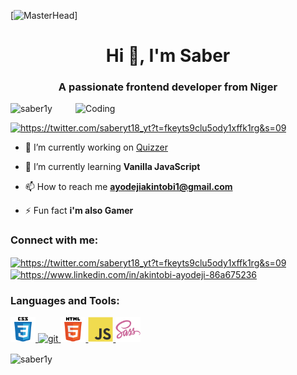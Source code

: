 [![MasterHead]([https://1.bp.blogspot.com/-7A4WynwLsM...](https://camo.githubusercontent.com/48ec00ed4c84e771db4a1db90b56352923a8d644452a32b434d68e97006c9337/68747470733a2f2f63686b736b696c6c732e636f6d2f77702d636f6e74656e742f75706c6f6164732f323032302f30342f504e432d416e696d617465642d42616e6e6572732e676966))]
<h1 align="center">Hi 👋, I'm Saber</h1>
<h3 align="center">A passionate frontend developer from Niger</h3>
<img align="right" alt="Coding" width="400px" src="https://encrypted-tbn0.gstatic.com/images?q=tbn:ANd9GcQy6NTOOn6PSaxNq69x-FXsIL7OooewPxUyyg&usqp=CAU"
 
<p align="left"> <img src="https://komarev.com/ghpvc/?username=saber1y&label=Profile%20views&color=0e75b6&style=flat" alt="saber1y" /> </p>

<p align="left"> <a href="https://twitter.com/https://twitter.com/saberyt18_yt?t=fkeyts9clu5ody1xffk1rg&s=09" target="blank"><img src="https://img.shields.io/twitter/follow/https://twitter.com/saberyt18_yt?t=fkeyts9clu5ody1xffk1rg&s=09?logo=twitter&style=for-the-badge" alt="https://twitter.com/saberyt18_yt?t=fkeyts9clu5ody1xffk1rg&s=09" /></a> </p>

- 🔭 I’m currently working on [Quizzer](https://quizzer-irp7qwnmv-saber1y.vercel.app/)

- 🌱 I’m currently learning **Vanilla JavaScript**

- 📫 How to reach me **ayodejiakintobi1@gmail.com**

- ⚡ Fun fact **i'm also Gamer**

<h3 align="left">Connect with me:</h3>
<p align="left">
<a href="https://twitter.com/https://twitter.com/saberyt18_yt?t=fkeyts9clu5ody1xffk1rg&s=09" target="blank"><img align="center" src="https://raw.githubusercontent.com/rahuldkjain/github-profile-readme-generator/master/src/images/icons/Social/twitter.svg" alt="https://twitter.com/saberyt18_yt?t=fkeyts9clu5ody1xffk1rg&s=09" height="30" width="40" /></a>
<a href="https://linkedin.com/in/https://www.linkedin.com/in/akintobi-ayodeji-86a675236" target="blank"><img align="center" src="https://raw.githubusercontent.com/rahuldkjain/github-profile-readme-generator/master/src/images/icons/Social/linked-in-alt.svg" alt="https://www.linkedin.com/in/akintobi-ayodeji-86a675236" height="30" width="40" /></a>
</p>

<h3 align="left">Languages and Tools:</h3>
<p align="left"> <a href="https://www.w3schools.com/css/" target="_blank" rel="noreferrer"> <img src="https://raw.githubusercontent.com/devicons/devicon/master/icons/css3/css3-original-wordmark.svg" alt="css3" width="40" height="40"/> </a> <a href="https://git-scm.com/" target="_blank" rel="noreferrer"> <img src="https://www.vectorlogo.zone/logos/git-scm/git-scm-icon.svg" alt="git" width="40" height="40"/> </a> <a href="https://www.w3.org/html/" target="_blank" rel="noreferrer"> <img src="https://raw.githubusercontent.com/devicons/devicon/master/icons/html5/html5-original-wordmark.svg" alt="html5" width="40" height="40"/> </a> <a href="https://developer.mozilla.org/en-US/docs/Web/JavaScript" target="_blank" rel="noreferrer"> <img src="https://raw.githubusercontent.com/devicons/devicon/master/icons/javascript/javascript-original.svg" alt="javascript" width="40" height="40"/> </a> <a href="https://sass-lang.com" target="_blank" rel="noreferrer"> <img src="https://raw.githubusercontent.com/devicons/devicon/master/icons/sass/sass-original.svg" alt="sass" width="40" height="40"/> </a> </p>

<p><img align="center" src="https://github-readme-stats.vercel.app/api/top-langs?username=saber1y&show_icons=true&locale=en&layout=compact" alt="saber1y" /></p>
